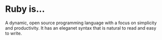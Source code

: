 # Ruby is...

A dynamic, open source programming language with a focus on simplicity and productivity. It has an eleganet syntax that is natural to read and easy to write.
